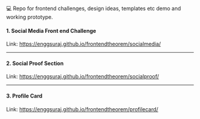 💻 Repo for frontend challenges, design ideas, templates etc demo and working prototype.

#### 1. Social Media Front end Challenge

Link: <a href="https://enggsuraj.github.io/frontendtheorem/socialmedia/"> https://enggsuraj.github.io/frontendtheorem/socialmedia/ </a>

<hr />

#### 2. Social Proof Section

Link: https://enggsuraj.github.io/frontendtheorem/socialproof/

<hr />

#### 3. Profile Card

Link: <a href="https://enggsuraj.github.io/frontendtheorem/profilecard/">https://enggsuraj.github.io/frontendtheorem/profilecard/ </a>

